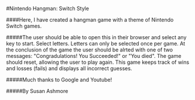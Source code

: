 #Nintendo Hangman: Switch Style<br>

####Here, I have created a hangman game with a theme of Nintendo Switch games. <br>

#####The user should be able to open this in their browser and select any key to start. Select letters. Letters can only be selected once per game. At the conclusion of the game the user should be alrted with one of two messages: "Congradulations! You Succeeded!" or "You died". The game should reset, allowing the user to play again. This game keeps track of wins and losses (fails) and displays all incorrect guesses.<br>


#####Much thanks to Google and Youtube! <br>

#####By Susan Ashmore